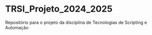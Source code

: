 # TRSI_Projeto_2024_2025
Repositório para o projeto da disciplina de Tecnologias de Scripting e Automação
